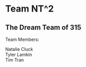 # Team NT^2
## The Dream Team of 315

Team Members:

 Natalie Cluck  
 Tyler Lamkin  
 Tim Tran  


